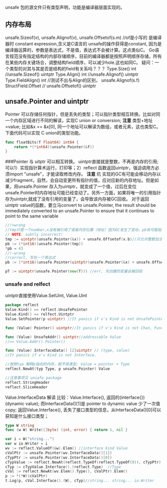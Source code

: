 
unsafe 包的源文件只有类型声明，功能是编译器层面实现的。
## 内存布局
unsafe.Sizeof(v), unsafe.Alignof(v), unsafe.Offsetof(s.m) //of是小写的
是编译器时 constant expression,含义是C语言的
unsafe的操作获得是constant, 因为是编译器运算的，参数是表达式，不是值，表达式不会被计算。这点类似C。
Go语言规范没有指定结构的内部存储顺序，目前的编译器都是按照声明顺序存储，所有在某些内存关键场合，调整结构field顺序，可以减少hole.这也如同C。
疑问：一个类型的对其与其是否是结构的field有关系吗？？？
Type.Size() int //unsafe.Sizeof() uintptr
Type.Align() int //unsafe.Alignof() uintptr
Type.FieldAlign() int //测试不出与Align的区别， unsafe.Alignof(s.f)
StructField.Offset // unsafe.Offsetof() uintptr

## unsafe.Pointer and uintptr

Pointer 可以存储任何指针，但是丢失的类型；可以指针类型相互转换。比如对同一个内存区域进行不同的解读，实现C union or conversion;
**注意** 类型+地址=value; 比如&x == &x[0], 同一个地址可以解读为数组，或者元素，这也类型C。
下面代码可以实现 C union的类型功能。
```go
func floatBits(f float64) int64 {
	return *(*int64)(unsafe.Pointer(&f))
}
```

###Pointer 与 uitptr 可以相互转换。
uintptr直接就是整数，不再是内存的引用;可以1）实现指针算术运行，打印等；2）reflect 函数返回uintptr，强迫调用方必须import "unsafe"，才能读取修改内存。
**注意** 坑
实现的GC有可能会移动内存以减少fragment，自然，会自动变更所有指针的值，应对应新的内存地址。但是如果，将unsafe.Pointer 存入为uintptr，就变成了一个值，过后在变位unsafe.Pointer时内存地址可能已经变动了。另外一方面，如果将唯一的引用指针存为uintptr,就成了没有引用的变量了，会导致该内存被GC回收。
对于返回uintptr value的函数，要立马convert to unsafe.Pointer, the result should be immediately converted to an unsafe.Pointer to ensure that it continues to point to the same variable
```go
//!+wrong
//tmp只是一个number,x没有被引用了或者内存位置（地址）因为GC发生了变动，pb有可能指向一个没有意义错误的旧地址
// NOTE: subtly incorrect!
tmp := uintptr(unsafe.Pointer(&x)) + unsafe.Offsetof(x.b)//只允许整数加法
pb := (*int16)(unsafe.Pointer(tmp))
*pb = 43
//!-wrong
//correct, 写在一个表达式
pb := (*int16)(unsafe.Pointer(uintptr(unsafe.Pointer(&x) + unsafe.Offsetof(x.b))))

pT := uintptr(unsafe.Pointer(new(T))) //err, 先创建的变量会被回收
```

### unsafe and relfect
uintptr直接使用Value.SetUint, Value.Uint
```go
package reflect
Value.Kind() == reflect.UnsafePointer
Value.Kind() == relfect.Uintptr
Value.SetPointer(p uintptr) //It panics if v's Kind is not UnsafePointer.

func (Value) Pointer() uintptr//It panics if v's Kind is not Chan, Func, Map, Ptr, Slice, or UnsafePointer.

func (Value) UnsafeAddr() uintptr//addressable Value
//== Value.Addr().Pointer()

func (Value) InterfaceData() [2]uintptr // (type, value)
//It panics if v's Kind is not Interface.

//按照typ 解释p指向的内存，赋予其类型; Value = pointer + Type
reflect.NewAt(typ Type, p unsafe.Pointer) Value

//注意事项见 unsafe package
reflect.StringHeader
reflect.SliceHeader
```

Value.InterfaceData 解读
比较：Value.Interface(), 返回的(interface{})(dynamic value); 而InterfaceData()[1]是 pointer to dynamic value 少了一次值copy;
返回Value.Interface(), 丢失了接口类型的信息，从InterfaceData()[0]可以获知是什么接口类型；
```go
type W string
func (w W) Write([]byte) (int, error) { return 1, nil }

var i = W("string...")
var w io.Writer = i
wv := reflect.ValueOf(&w).Elem() //interface kind Value
cValPtr := unsafe.Pointer(wv.InterfaceData()[1])
cTypPtr := unsafe.Pointer(wv.InterfaceData()[0])
cTypValue := reflect.NewAt(reflect.TypeOf(reflect.TypeOf(0)), cTypPtr).Elem()//Type Value
cTyp := cTypValue.Interface().(reflect.Type)  //Type
cVal := reflect.NewAt(wv.Elem().Type(), cValPtr).Elem()
p := *(*W)(cValPtr)
t.Log(p, cVal.Interface().(W), cTyp)//string... string... io.Writer
```

